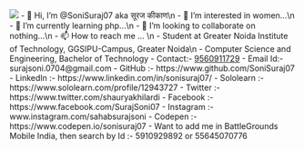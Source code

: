 <img src="./power.gif">
- 👋 Hi, I’m @SoniSuraj07 aka सूरज कीकाण\n
- 👀 I’m interested in women...\n
- 🌱 I’m currently learning php...\n
- 💞️ I’m looking to collaborate on nothing...\n 
- 📫 How to reach me ... \n
- Student at Greater Noida Institute of Technology, GGSIPU-Campus, Greater Noida\n
- Computer Science and Engineering, Bachelor of Technology
- Contact:- <a href="tel://919560911729">9560911729</a>
- Email Id:- surajsoni.0704@gmail.com
- GitHub :- https://www.github.com/SoniSuraj07
- LinkedIn :- https://www.linkedin.com/in/sonisuraj07/
- Sololearn :- https://www.sololearn.com/profile/12943727
- Twitter :- https://www.twitter.com/shauryakhilardi
- Facebook :- https://www.facebook.com/SurajSoni07
- Instagram :- www.instagram.com/sahabsurajsoni
- Codepen :- https://www.codepen.io/sonisuraj07
- Want to add me in BattleGrounds Mobile India, then search by Id :- 5910929892 or 55645070776
<!---
SoniSuraj07/SoniSuraj07 is a ✨ special ✨ repository because its `README.md` (this file) appears on your GitHub profile.
You can click the Preview link to take a look at your changes.
--->
